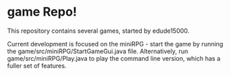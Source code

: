 # game Repo!

This repository contains several games, started by edude15000. 

Current development is focused on the miniRPG - start the game by running the game/src/miniRPG/StartGameGui.java file.
Alternatively, run game/src/miniRPG/Play.java to play the command line version, which has a fuller set of features.
